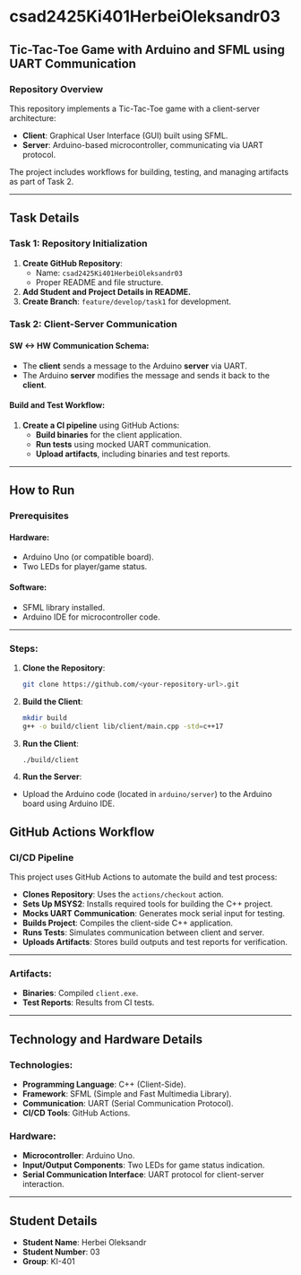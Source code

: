 # csad2425Ki401HerbeiOleksandr03

## Tic-Tac-Toe Game with Arduino and SFML using UART Communication

### Repository Overview
This repository implements a Tic-Tac-Toe game with a client-server architecture:

- **Client**: Graphical User Interface (GUI) built using SFML.
- **Server**: Arduino-based microcontroller, communicating via UART protocol.

The project includes workflows for building, testing, and managing artifacts as part of Task 2.

---

## Task Details

### Task 1: Repository Initialization
1. **Create GitHub Repository**:
   - Name: `csad2425Ki401HerbeiOleksandr03`
   - Proper README and file structure.
2. **Add Student and Project Details in README.**
3. **Create Branch**: `feature/develop/task1` for development.

### Task 2: Client-Server Communication
#### SW <-> HW Communication Schema:
- The **client** sends a message to the Arduino **server** via UART.
- The Arduino **server** modifies the message and sends it back to the **client**.

#### Build and Test Workflow:
1. **Create a CI pipeline** using GitHub Actions:
   - **Build binaries** for the client application.
   - **Run tests** using mocked UART communication.
   - **Upload artifacts**, including binaries and test reports.

---

## How to Run

### Prerequisites
#### Hardware:
- Arduino Uno (or compatible board).
- Two LEDs for player/game status.

#### Software:
- SFML library installed.
- Arduino IDE for microcontroller code.

---

### Steps:

1. **Clone the Repository**:
   ```bash
   git clone https://github.com/<your-repository-url>.git
2. **Build the Client**:
   ```bash
   mkdir build
   g++ -o build/client lib/client/main.cpp -std=c++17
3. **Run the Client**:
   ```bash
   ./build/client  
 4. **Run the Server**:
 - Upload the Arduino code (located in `arduino/server`) to the Arduino board using Arduino IDE.

## GitHub Actions Workflow

### CI/CD Pipeline
This project uses GitHub Actions to automate the build and test process:

- **Clones Repository**: Uses the `actions/checkout` action.
- **Sets Up MSYS2**: Installs required tools for building the C++ project.
- **Mocks UART Communication**: Generates mock serial input for testing.
- **Builds Project**: Compiles the client-side C++ application.
- **Runs Tests**: Simulates communication between client and server.
- **Uploads Artifacts**: Stores build outputs and test reports for verification.

---

### Artifacts:
- **Binaries**: Compiled `client.exe`.
- **Test Reports**: Results from CI tests.

---

## Technology and Hardware Details

### Technologies:
- **Programming Language**: C++ (Client-Side).
- **Framework**: SFML (Simple and Fast Multimedia Library).
- **Communication**: UART (Serial Communication Protocol).
- **CI/CD Tools**: GitHub Actions.

### Hardware:
- **Microcontroller**: Arduino Uno.
- **Input/Output Components**: Two LEDs for game status indication.
- **Serial Communication Interface**: UART protocol for client-server interaction.

---

## Student Details

- **Student Name**: Herbei Oleksandr
- **Student Number**: 03
- **Group**: KI-401


